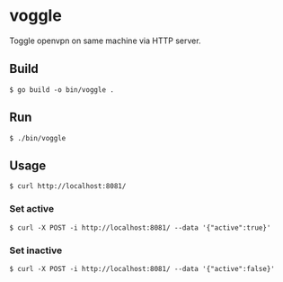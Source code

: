# voggle

Toggle openvpn on same machine via HTTP server.

## Build

```
$ go build -o bin/voggle .
```

## Run

```
$ ./bin/voggle
```

## Usage

```
$ curl http://localhost:8081/
```

### Set active

```
$ curl -X POST -i http://localhost:8081/ --data '{"active":true}'
```

### Set inactive

```
$ curl -X POST -i http://localhost:8081/ --data '{"active":false}'
```
